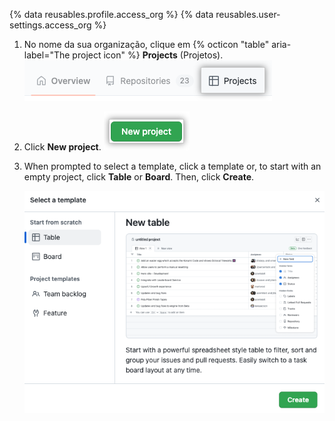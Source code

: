 {% data reusables.profile.access_org %}
{% data reusables.user-settings.access_org %}
1. No nome da sua organização, clique em {% octicon "table" aria-label="The project icon" %} **Projects** (Projetos). ![Screenshot showing the 'Projects' tab](/assets/images/help/projects-v2/tab-projects.png)
1. Click **New project**. ![Screenshot showing New project button](/assets/images/help/projects-v2/new-project-button.png)
1. When prompted to select a template, click a template or, to start with an empty project, click **Table** or **Board**. Then, click **Create**.

   ![Screenshot showing template selection modal](/assets/images/help/issues/projects-select-template.png)

